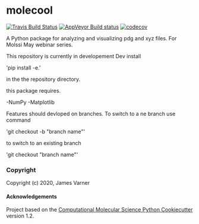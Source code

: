molecool
==============================
[//]: # (Badges)
[![Travis Build Status](https://travis-ci.com/REPLACE_WITH_OWNER_ACCOUNT/molecool.svg?branch=master)](https://travis-ci.com/REPLACE_WITH_OWNER_ACCOUNT/molecool)
[![AppVeyor Build status](https://ci.appveyor.com/api/projects/status/REPLACE_WITH_APPVEYOR_LINK/branch/master?svg=true)](https://ci.appveyor.com/project/REPLACE_WITH_OWNER_ACCOUNT/molecool/branch/master)
[![codecov](https://codecov.io/gh/REPLACE_WITH_OWNER_ACCOUNT/molecool/branch/master/graph/badge.svg)](https://codecov.io/gh/REPLACE_WITH_OWNER_ACCOUNT/molecool/branch/master)

A Python package for analyzing and visualizing pdg and xyz files. For Molssi May webinar series.

This repository is currently in developement Dev install

'pip install -e.'

in the the repository directory. 

this package requires.    

-NumPy
-Matplotlib


Features should devloped on branches. To switch to a ne branch use command

'git checkout -b "branch name"'

to switch to an existing branch

'git checkout "branch name"'

### Copyright

Copyright (c) 2020, James Varner


#### Acknowledgements
 
Project based on the 
[Computational Molecular Science Python Cookiecutter](https://github.com/molssi/cookiecutter-cms) version 1.2.
